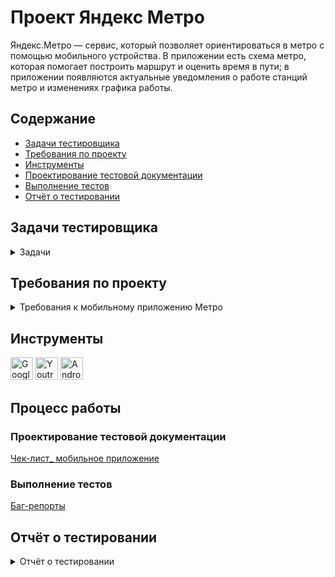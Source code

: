 # <a name="up" />Проект Яндекс Метро

Яндекс.Метро — сервис, который позволяет ориентироваться в метро с помощью мобильного устройства. В приложении есть схема метро, которая помогает построить маршрут и оценить время в пути; в приложении появляются актуальные уведомления о работе станций метро и изменениях графика работы. 

## Содержание
- [Задачи тестировщика](#задачи-тестировщика)
- [Требования по проекту](#требования-по-проекту)
- [Инструменты](#инструменты)
- [Проектирование тестовой документации](#проектирование-тестовой-документации)
- [Выполнение тестов](#выполнение-тестов)
- [Отчёт о тестировании](#Отчёт-о-тестировании)

## Задачи тестировщика

<details>
<summary> Задачи </summary> 

1. Проанализировать требования к мобильному приложению Яндекс.Метро
2. Спроектировать чек-лист для тестирования мобильного приложения на часть требований (для новых фич)
3. Протестировать мобильное приложение в эмуляторе с помощью Android Studio завести баг-репорты 

***

</details>

## Требования по проекту

<details>
<summary>Требования к мобильному приложению Метро </summary>

![image](https://github.com/qkitech/YandexMetro/assets/157276532/7bbd261a-f000-405e-87f5-f6fe3342e6f2)

***

</details>

## Инструменты
<p align="left"> 
  <a href="https://docs.google.com/" target="_blank" rel="noreferrer"><img src="https://w7.pngwing.com/pngs/240/1015/png-transparent-g-suite-google-docs-google-angle-rectangle-logo.png" width="36" height="36" alt="Google Sheets" /></a>
  <a href="https://www.jetbrains.com/youtrack/" target="_blank" rel="noreferrer"><img src="https://upload.wikimedia.org/wikipedia/commons/9/95/YouTrack_Icon.png" width="36" height="36" alt="Youtrack" /></a>
  <a href="https://developer.android.com/studio" target="_blank" rel="noreferrer"><img src="https://upload.wikimedia.org/wikipedia/commons/thumb/c/c1/Android_Studio_icon_%282023%29.svg/800px-Android_Studio_icon_%282023%29.svg.png" width="36" height="36" alt="Android_Studio" /></a>
</p> 

## Процесс работы

### Проектирование тестовой документации

[Чек-лист_ мобильное приложение](https://docs.google.com/spreadsheets/d/1gA6NLPg8-L0pwPDYAbXYDMSMDvtLyVZzBG3-KMBqHnY/edit#gid=857523888)

### Выполнение тестов

[Баг-репорты](https://kiropurr.youtrack.cloud/issues?q=tag:%20%7B%D0%AF%D0%BD%D0%B4%D0%B5%D0%BA%D1%81.%D0%9C%D0%B5%D1%82%D1%80%D0%BE%7D)

## Отчёт о тестировании

<details>
<summary> Отчёт о тестировании </summary> 

Проведено тестирование 25 чек-листа. Из 25 успешно прошло 14, не прошло 11
Блокирующие: 0
Критичные: 0
Средний приоритет: 3 
Низкий приоритет: 8 
С учётом того, что блокирующих и критических багов не найдено, команда тестирования не против публикации новой версии приложения в Google Play,после исправления багов


</details>
